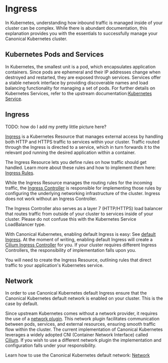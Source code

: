 # Ingress

In Kubernetes, understanding how inbound traffic is managed inside of your
cluster can be complex.
While there is abundant documentation, this explanation provides you with the essentials
to successfully manage your Canonical Kubernetes cluster.

## Kubernetes Pods and Services

In Kubernetes, the smallest unit is a pod, which encapsulates application containers.
Since pods are ephemeral and their IP addresses change when destroyed and restarted,
they are exposed through services.
Services offer a stable network interface by providing discoverable names and
load balancing functionality for managing a set of pods.
For further details on Kubernetes Services,
refer to the upstream documentation:[Kubernetes Service][Service].

## Ingress

TODO: how do I add my pretty little picture here?

[Ingress][Ingress K8s] is a Kubernetes Resource that manages
external access by handling both HTTP and HTTPS traffic to services within your cluster.
Traffic routed through the Ingress is directed to a service,
which in turn forwards it to the relevant pod
running the desired application within a container.

The Ingress Resource lets you define rules on how traffic should get handled.
Learn more about these rules and how to implement them here:
[Ingress Rules][Ingress Rules].

While the Ingress Resource manages the routing rules for the incoming traffic,
the [Ingress Controller][Ingress Controller] is responsible for implementing
those rules by configuring the underlying networking infrastructure of the cluster.
Ingress does not work without an Ingress Controller.

The Ingress Controller also serves as a layer 7 (HTTP/HTTPS) load balancer
that routes traffic from outside of your cluster to services inside of your cluster.
Please do not confuse this with the Kubernetes Service LoadBalancer type.

With Canonical Kubernetes, enabling default Ingress is easy:
See [default Ingress][Ingress].
At the moment of writing, enabling default Ingress will create a
[Cilium Ingress Controller][Cilium Ingress Controller] for you.
If your cluster requires different Ingress Controllers,
the responsibility of implementation falls upon you.

You will need to create the Ingress Resource,
outlining rules that direct traffic to your application's Kubernetes service.

## Network

In order to use Canonical Kubernetes default Ingress ensure that the
Canonical Kubernetes default network is enabled on your cluster.
This is the case by default.

Since upstream Kubernetes comes without a network provider,
it requires the use of a [network plugin][network plugin].
This network plugin facilitates communication between pods,
services, and external resources, ensuring smooth traffic flow within the cluster.
The current implementation of Canonical Kubernetes leverages a widely adopted
CNI (Container Network Interface) called [Cilium][Cilium].
If you wish to use a different network plugin
the implementation and configuration falls under your responsibility.

Learn how to use the Canonical Kubernetes default network: [Network][Network]

<!-- LINKS -->

[Ingress]: /snap/howto/networking/default-ingress
[Network]: /snap/howto/networking/default-network
[Cilium]: https://cilium.io/
[network plugin]: https://kubernetes.io/docs/concepts/extend-kubernetes/compute-storage-net/network-plugins/
[Service]: https://kubernetes.io/docs/concepts/services-networking/service/
[Ingress K8s]: https://kubernetes.io/docs/concepts/services-networking/ingress/
[Ingress Rules]: https://kubernetes.io/docs/concepts/services-networking/ingress/#ingress-rules
[Ingress Controller]: https://kubernetes.io/docs/concepts/services-networking/ingress-controllers/
[Cilium Ingress Controller]: https://docs.cilium.io/en/stable/network/servicemesh/ingress/